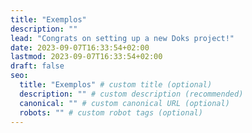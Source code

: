 ```yaml
---
title: "Exemplos"
description: ""
lead: "Congrats on setting up a new Doks project!"
date: 2023-09-07T16:33:54+02:00
lastmod: 2023-09-07T16:33:54+02:00
draft: false
seo:
  title: "Exemplos" # custom title (optional)
  description: "" # custom description (recommended)
  canonical: "" # custom canonical URL (optional)
  robots: "" # custom robot tags (optional)
---
```

